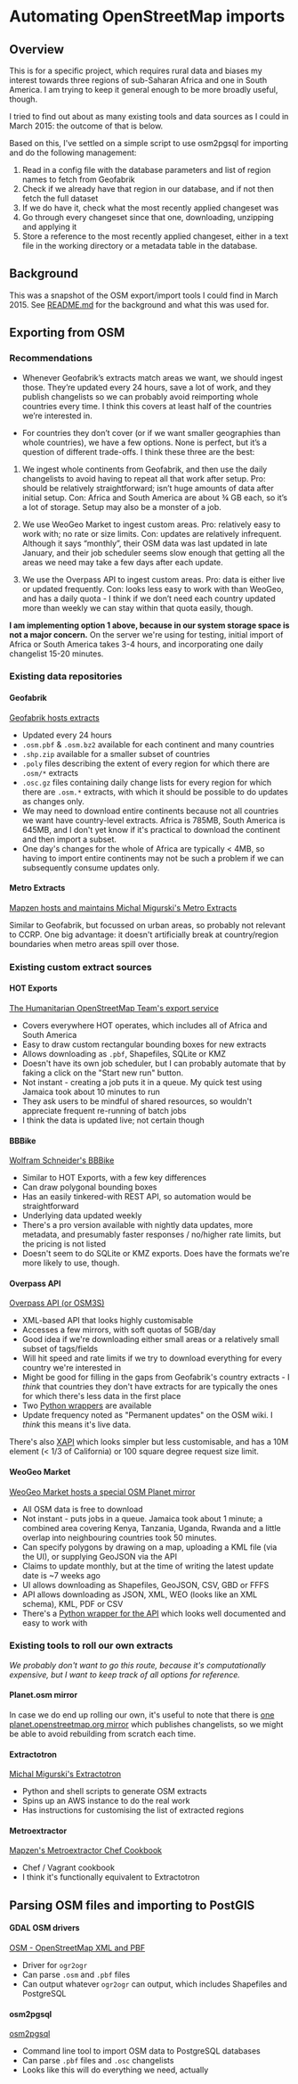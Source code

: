 # Automating OpenStreetMap imports

## Overview

This is for a specific project, which requires rural data and biases my interest towards three regions of sub-Saharan Africa and one in South America.  I am trying to keep it general enough to be more broadly useful, though.

I tried to find out about as many existing tools and data sources as I could in March 2015: the outcome of that is below.

Based on this, I've settled on a simple script to use osm2pgsql for importing and do the following management:

1. Read in a config file with the database parameters and list of region names to fetch from Geofabrik
2. Check if we already have that region in our database, and if not then fetch the full dataset
3. If we do have it, check what the most recently applied changeset was
4. Go through every changeset since that one, downloading, unzipping and applying it
5. Store a reference to the most recently applied changeset, either in a text file in the working directory or a metadata table in the database.





## Background

This was a snapshot of the OSM export/import tools I could find in March 2015. See [README.md](README.md) for the background and what this was used for.



## Exporting from OSM

### Recommendations

* Whenever Geofabrik’s extracts match areas we want, we should ingest those.  They’re updated every 24 hours, save a lot of work, and they publish changelists so we can probably avoid reimporting whole countries every time.  I think this covers at least half of the countries we’re interested in.

* For countries they don’t cover (or if we want smaller geographies than whole countries), we have a few options.  None is perfect, but it’s a question of different trade-offs.  I think these three are the best:

1) We ingest whole continents from Geofabrik, and then use the daily changelists to avoid having to repeat all that work after setup.
Pro: should be relatively straightforward; isn’t huge amounts of data after initial setup.
Con: Africa and South America are about ¾ GB each, so it’s a lot of storage.  Setup may also be a monster of a job.

2) We use WeoGeo Market to ingest custom areas.
Pro: relatively easy to work with; no rate or size limits.
Con: updates are relatively infrequent.  Although it says “monthly”, their OSM data was last updated in late January, and their job scheduler seems slow enough that getting all the areas we need may take a few days after each update.

3) We use the Overpass API to ingest custom areas.
Pro: data is either live or updated frequently.
Con: looks less easy to work with than WeoGeo, and has a daily quota - I think if we don’t need each country updated more than weekly we can stay within that quota easily, though.

**I am implementing option 1 above, because in our system storage space is not a major concern.**  On the server we're using for testing, initial import of Africa or South America takes 3-4 hours, and incorporating one daily changelist 15-20 minutes.

### Existing data repositories

#### Geofabrik

[Geofabrik hosts extracts](http://download.geofabrik.de/) 

* Updated every 24 hours
* `.osm.pbf` & `.osm.bz2` available for each continent and many countries
* `.shp.zip` available for a smaller subset of countries
* `.poly` files describing the extent of every region for which there are `.osm/*` extracts
* `.osc.gz` files containing daily change lists for every region for which there are `.osm.*` extracts, with which it should be possible to do updates as changes only.
* We may need to download entire continents because not all countries we want have country-level extracts.  Africa is 785MB, South America is 645MB, and I don't yet know if it's practical to download the continent and then import a subset.
* One day's changes for the whole of Africa are typically < 4MB, so having to import entire continents may not be such a problem if we can subsequently consume updates only.

#### Metro Extracts

[Mapzen hosts and maintains Michal Migurski's Metro Extracts](https://mapzen.com/metro-extracts/)

Similar to Geofabrik, but focussed on urban areas, so probably not relevant to CCRP.  One big advantage: it doesn't artificially break at country/region boundaries when metro areas spill over those.



### Existing custom extract sources

#### HOT Exports

[The Humanitarian OpenStreetMap Team's export service](http://export.hotosm.org/en)

* Covers everywhere HOT operates, which includes all of Africa and South America
* Easy to draw custom rectangular bounding boxes for new extracts
* Allows downloading as `.pbf`,  Shapefiles, SQLite or KMZ
* Doesn't have its own job scheduler, but I can probably automate that by faking a click on the "Start new run" button.
* Not instant - creating a job puts it in a queue.  My quick test using Jamaica took about 10 minutes to run
* They ask users to be mindful of shared resources, so wouldn't appreciate frequent re-running of batch jobs
* I think the data is updated live; not certain though

#### BBBike

[Wolfram Schneider's BBBike](http://extract.bbbike.org/)

* Similar to HOT Exports, with a few key differences
* Can draw polygonal bounding boxes
* Has an easily tinkered-with REST API, so automation would be straightforward
* Underlying data updated weekly
* There's a pro version available with nightly data updates, more metadata, and presumably faster responses / no/higher rate limits, but the pricing is not listed
* Doesn't seem to do SQLite or KMZ exports.  Does have the formats we're more likely to use, though.

#### Overpass API

[Overpass API (or OSM3S)](http://wiki.openstreetmap.org/wiki/Overpass_API)

* XML-based API that looks highly customisable
* Accesses a few mirrors, with soft quotas of 5GB/day
* Good idea if we're downloading either small areas or a relatively small subset of tags/fields
* Will hit speed and rate limits if we try to download everything for every country we're interested in
* Might be good for filling in the gaps from Geofabrik's country extracts - I *think* that countries they don't have extracts for are typically the ones for which there's less data in the first place
* Two [Python wrappers](http://wiki.openstreetmap.org/wiki/Overpass_API#Python_API) are available
* Update frequency noted as "Permanent updates" on the OSM wiki.  I *think* this means it's live data.

There's also [XAPI](http://wiki.openstreetmap.org/wiki/XAPI) which looks simpler but less customisable, and has a 10M element (< 1/3 of California) or 100 square degree request size limit.

#### WeoGeo Market

[WeoGeo Market hosts a special OSM Planet mirror](http://market.weogeo.com/datasets/osm-openstreetmap-planet)

* All OSM data is free to download
* Not instant - puts jobs in a queue.  Jamaica took about 1 minute; a combined area covering Kenya, Tanzania, Uganda, Rwanda and a little overlap into neighbouring countries took 50 minutes.
* Can specify polygons by drawing on a map, uploading a KML file (via the UI), or supplying GeoJSON via the API
* Claims to update monthly, but at the time of writing the latest update date is ~7 weeks ago
* UI allows downloading as Shapefiles, GeoJSON, CSV, GBD or FFFS
* API allows downloading as JSON, XML, WEO (looks like an XML schema), KML, PDF or CSV
* There's a [Python wrapper for the API](http://www.weogeo.com/developer_doc/WeoGeo_API_Wrappers_Python.html) which looks well documented and easy to work with






### Existing tools to roll our own extracts

*We probably don't want to go this route, because it's computationally expensive, but I want to keep track of all options for reference.*

#### Planet.osm mirror

In case we do end up rolling our own, it's useful to note that there is [one planet.openstreetmap.org mirror](http://ftp5.gwdg.de/pub/misc/openstreetmap/planet.openstreetmap.org/) which publishes changelists, so we might be able to avoid rebuilding from scratch each time.

#### Extractotron

[Michal Migurski's Extractotron](https://github.com/migurski/Extractotron/)

* Python and shell scripts to generate OSM extracts
* Spins up an AWS instance to do the real work
* Has instructions for customising the list of extracted regions

#### Metroextractor

[Mapzen's Metroextractor Chef Cookbook](https://github.com/mapzen/chef-metroextractor)

* Chef / Vagrant cookbook
* I think it's functionally equivalent to Extractotron





## Parsing OSM files and importing to PostGIS

#### GDAL OSM drivers

[OSM - OpenStreetMap XML and PBF](http://www.gdal.org/drv_osm.html)

* Driver for `ogr2ogr`
* Can parse `.osm` and `.pbf` files
* Can output whatever `ogr2ogr` can output, which includes Shapefiles and PostgreSQL


#### osm2pgsql

[osm2pgsql](https://github.com/openstreetmap/osm2pgsql)

* Command line tool to import OSM data to PostgreSQL databases
* Can parse `.pbf` files and `.osc` changelists
* Looks like this will do everything we need, actually


